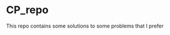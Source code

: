 # CP_repo
This repo contains some solutions to some problems that I prefer

































































































































